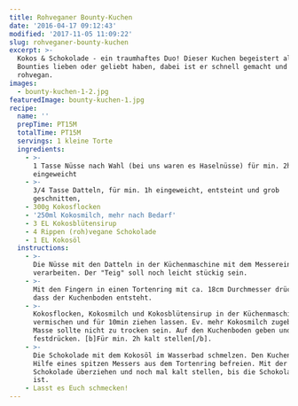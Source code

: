 ```yaml
---
title: Rohveganer Bounty-Kuchen
date: '2016-04-17 09:12:43'
modified: '2017-11-05 11:09:22'
slug: rohveganer-bounty-kuchen
excerpt: >-
  Kokos & Schokolade - ein traumhaftes Duo! Dieser Kuchen begeistert alle, die
  Bounties lieben oder geliebt haben, dabei ist er schnell gemacht und noch dazu
  rohvegan.
images:
  - bounty-kuchen-1-2.jpg
featuredImage: bounty-kuchen-1.jpg
recipe:
  name: ''
  prepTime: PT15M
  totalTime: PT15M
  servings: 1 kleine Torte
  ingredients:
    - >-
      1 Tasse Nüsse nach Wahl (bei uns waren es Haselnüsse) für min. 2h
      eingeweicht
    - >-
      3/4 Tasse Datteln, für min. 1h eingeweicht, entsteint und grob
      geschnitten,
    - 300g Kokosflocken
    - '250ml Kokosmilch, mehr nach Bedarf'
    - 3 EL Kokosblütensirup
    - 4 Rippen (roh)vegane Schokolade
    - 1 EL Kokosöl
  instructions:
    - >-
      Die Nüsse mit den Datteln in der Küchenmaschine mit dem Messereinsatz
      verarbeiten. Der "Teig" soll noch leicht stückig sein.
    - >-
      Mit den Fingern in einen Tortenring mit ca. 18cm Durchmesser drücken, so
      dass der Kuchenboden entsteht.
    - >-
      Kokosflocken, Kokosmilch und Kokosblütensirup in der Küchenmaschine gut
      vermischen und für 10min ziehen lassen. Ev. mehr Kokosmilch zugeben. Die
      Masse sollte nicht zu trocken sein. Auf den Kuchenboden geben und gut
      festdrücken. [b]Für min. 2h kalt stellen[/b].
    - >-
      Die Schokolade mit dem Kokosöl im Wasserbad schmelzen. Den Kuchen mit
      Hilfe eines spitzen Messers aus dem Tortenring befreien. Mit der
      Schokolade überziehen und noch mal kalt stellen, bis die Schokolade fest
      ist.
    - Lasst es Euch schmecken!
---
```


<!-- Image removed (no copyright): bounty-kuchen-1-2-640x424.jpg -->
